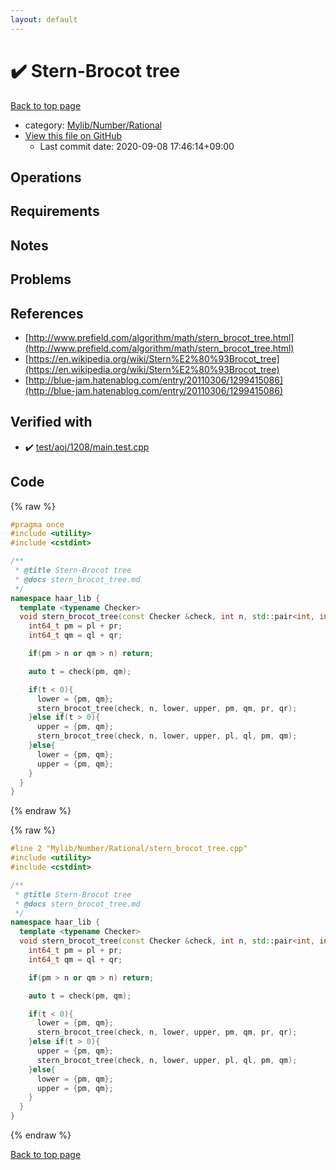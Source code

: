 ```yaml
---
layout: default
---
```


<!-- mathjax config similar to math.stackexchange -->
<script type="text/javascript" async
  src="https://cdnjs.cloudflare.com/ajax/libs/mathjax/2.7.5/MathJax.js?config=TeX-MML-AM_CHTML">
</script>
<script type="text/x-mathjax-config">
  MathJax.Hub.Config({
    TeX: { equationNumbers: { autoNumber: "AMS" }},
    tex2jax: {
      inlineMath: [ ['$','$'] ],
      processEscapes: true
    },
    "HTML-CSS": { matchFontHeight: false },
    displayAlign: "left",
    displayIndent: "2em"
  });
</script>

<script type="text/javascript" src="https://cdnjs.cloudflare.com/ajax/libs/jquery/3.4.1/jquery.min.js"></script>
<script src="https://cdn.jsdelivr.net/npm/jquery-balloon-js@1.1.2/jquery.balloon.min.js" integrity="sha256-ZEYs9VrgAeNuPvs15E39OsyOJaIkXEEt10fzxJ20+2I=" crossorigin="anonymous"></script>
<script type="text/javascript" src="../../../../assets/js/copy-button.js"></script>
<link rel="stylesheet" href="../../../../assets/css/copy-button.css" />


# :heavy_check_mark: Stern-Brocot tree

<a href="../../../../index.html">Back to top page</a>

* category: <a href="../../../../index.html#e55110d6133c602b43ca77c4caba1f06">Mylib/Number/Rational</a>
* <a href="{{ site.github.repository_url }}/blob/master/Mylib/Number/Rational/stern_brocot_tree.cpp">View this file on GitHub</a>
    - Last commit date: 2020-09-08 17:46:14+09:00




## Operations

## Requirements

## Notes

## Problems

## References

- [http://www.prefield.com/algorithm/math/stern_brocot_tree.html](http://www.prefield.com/algorithm/math/stern_brocot_tree.html)
- [https://en.wikipedia.org/wiki/Stern%E2%80%93Brocot_tree](https://en.wikipedia.org/wiki/Stern%E2%80%93Brocot_tree)
- [http://blue-jam.hatenablog.com/entry/20110306/1299415086](http://blue-jam.hatenablog.com/entry/20110306/1299415086)


## Verified with

* :heavy_check_mark: <a href="../../../../verify/test/aoj/1208/main.test.cpp.html">test/aoj/1208/main.test.cpp</a>


## Code

<a id="unbundled"></a>
{% raw %}
```cpp
#pragma once
#include <utility>
#include <cstdint>

/**
 * @title Stern-Brocot tree
 * @docs stern_brocot_tree.md
 */
namespace haar_lib {
  template <typename Checker>
  void stern_brocot_tree(const Checker &check, int n, std::pair<int, int> &lower, std::pair<int, int> &upper, int64_t pl = 0, int64_t ql = 1, int64_t pr = 1, int64_t qr = 0){
    int64_t pm = pl + pr;
    int64_t qm = ql + qr;

    if(pm > n or qm > n) return;

    auto t = check(pm, qm);

    if(t < 0){
      lower = {pm, qm};
      stern_brocot_tree(check, n, lower, upper, pm, qm, pr, qr);
    }else if(t > 0){
      upper = {pm, qm};
      stern_brocot_tree(check, n, lower, upper, pl, ql, pm, qm);
    }else{
      lower = {pm, qm};
      upper = {pm, qm};
    }
  }
}

```
{% endraw %}

<a id="bundled"></a>
{% raw %}
```cpp
#line 2 "Mylib/Number/Rational/stern_brocot_tree.cpp"
#include <utility>
#include <cstdint>

/**
 * @title Stern-Brocot tree
 * @docs stern_brocot_tree.md
 */
namespace haar_lib {
  template <typename Checker>
  void stern_brocot_tree(const Checker &check, int n, std::pair<int, int> &lower, std::pair<int, int> &upper, int64_t pl = 0, int64_t ql = 1, int64_t pr = 1, int64_t qr = 0){
    int64_t pm = pl + pr;
    int64_t qm = ql + qr;

    if(pm > n or qm > n) return;

    auto t = check(pm, qm);

    if(t < 0){
      lower = {pm, qm};
      stern_brocot_tree(check, n, lower, upper, pm, qm, pr, qr);
    }else if(t > 0){
      upper = {pm, qm};
      stern_brocot_tree(check, n, lower, upper, pl, ql, pm, qm);
    }else{
      lower = {pm, qm};
      upper = {pm, qm};
    }
  }
}

```
{% endraw %}

<a href="../../../../index.html">Back to top page</a>

